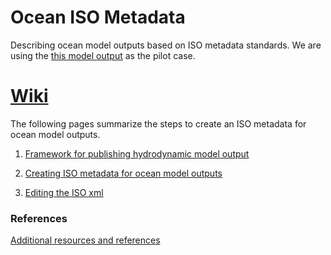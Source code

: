 # Ocean ISO Metadata
Describing ocean model outputs  based on ISO metadata standards. We are using the [this model output](https://geoport.usgs.esipfed.org/thredds/catalog/sand/usgs/Projects/BBLEH/run071tRX/catalog.html?dataset=sand/usgs/Projects/BBLEH/run071tRX/00_dir_roms.ncml) as the pilot case.


[Wiki](https://github.com/zdefne-usgs/ocean-iso-metadata/wiki/1.-Publishing-hydrodynamic-model-output)
===
The following pages summarize the steps to create an ISO metadata for ocean model outputs.

1. [Framework for publishing hydrodynamic model output](https://github.com/zdefne-usgs/ocean-iso-metadata/wiki/1.-Publishing-hydrodynamic-model-output)

2. [Creating ISO metadata for ocean model outputs](https://github.com/zdefne-usgs/ocean-iso-metadata/wiki/2.-ISO-metadata-for-ocean-model-outputs)

3. [Editing the ISO xml](https://github.com/zdefne-usgs/ocean-iso-metadata/wiki/3.-Edit-ISO-xml)

### References
[Additional resources and references](https://github.com/zdefne-usgs/ocean-iso-metadata/wiki/Resources)
